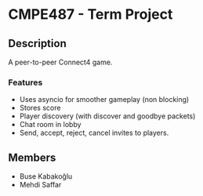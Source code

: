 # CMPE487 - Term Project

## Description

A peer-to-peer Connect4 game.

### Features

- Uses asyncio for smoother gameplay (non blocking)
- Stores score
- Player discovery (with discover and goodbye packets)
- Chat room in lobby
- Send, accept, reject, cancel invites to players.
## Members

- Buse Kabakoğlu
- Mehdi Saffar